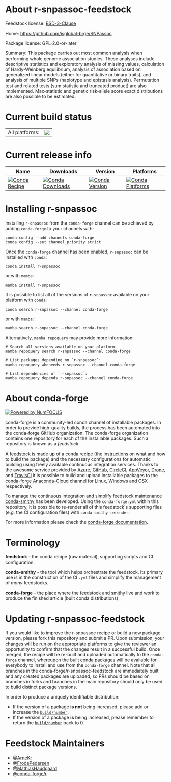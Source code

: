 About r-snpassoc-feedstock
==========================

Feedstock license: [BSD-3-Clause](https://github.com/conda-forge/r-snpassoc-feedstock/blob/main/LICENSE.txt)

Home: https://github.com/isglobal-brge/SNPassoc

Package license: GPL-2.0-or-later

Summary: This package carries out most common analysis when performing whole genome association studies. These analyses include descriptive statistics and exploratory analysis of missing values, calculation of Hardy-Weinberg equilibrium, analysis of association based on generalized linear models (either for quantitative or binary traits), and analysis of multiple SNPs (haplotype and epistasis analysis). Permutation test and related tests (sum statistic and truncated product) are also implemented. Max-statistic and genetic risk-allele score exact distributions are also possible to be estimated. 

Current build status
====================


<table><tr><td>All platforms:</td>
    <td>
      <a href="https://dev.azure.com/conda-forge/feedstock-builds/_build/latest?definitionId=4831&branchName=main">
        <img src="https://dev.azure.com/conda-forge/feedstock-builds/_apis/build/status/r-snpassoc-feedstock?branchName=main">
      </a>
    </td>
  </tr>
</table>

Current release info
====================

| Name | Downloads | Version | Platforms |
| --- | --- | --- | --- |
| [![Conda Recipe](https://img.shields.io/badge/recipe-r--snpassoc-green.svg)](https://anaconda.org/conda-forge/r-snpassoc) | [![Conda Downloads](https://img.shields.io/conda/dn/conda-forge/r-snpassoc.svg)](https://anaconda.org/conda-forge/r-snpassoc) | [![Conda Version](https://img.shields.io/conda/vn/conda-forge/r-snpassoc.svg)](https://anaconda.org/conda-forge/r-snpassoc) | [![Conda Platforms](https://img.shields.io/conda/pn/conda-forge/r-snpassoc.svg)](https://anaconda.org/conda-forge/r-snpassoc) |

Installing r-snpassoc
=====================

Installing `r-snpassoc` from the `conda-forge` channel can be achieved by adding `conda-forge` to your channels with:

```
conda config --add channels conda-forge
conda config --set channel_priority strict
```

Once the `conda-forge` channel has been enabled, `r-snpassoc` can be installed with `conda`:

```
conda install r-snpassoc
```

or with `mamba`:

```
mamba install r-snpassoc
```

It is possible to list all of the versions of `r-snpassoc` available on your platform with `conda`:

```
conda search r-snpassoc --channel conda-forge
```

or with `mamba`:

```
mamba search r-snpassoc --channel conda-forge
```

Alternatively, `mamba repoquery` may provide more information:

```
# Search all versions available on your platform:
mamba repoquery search r-snpassoc --channel conda-forge

# List packages depending on `r-snpassoc`:
mamba repoquery whoneeds r-snpassoc --channel conda-forge

# List dependencies of `r-snpassoc`:
mamba repoquery depends r-snpassoc --channel conda-forge
```


About conda-forge
=================

[![Powered by
NumFOCUS](https://img.shields.io/badge/powered%20by-NumFOCUS-orange.svg?style=flat&colorA=E1523D&colorB=007D8A)](https://numfocus.org)

conda-forge is a community-led conda channel of installable packages.
In order to provide high-quality builds, the process has been automated into the
conda-forge GitHub organization. The conda-forge organization contains one repository
for each of the installable packages. Such a repository is known as a *feedstock*.

A feedstock is made up of a conda recipe (the instructions on what and how to build
the package) and the necessary configurations for automatic building using freely
available continuous integration services. Thanks to the awesome service provided by
[Azure](https://azure.microsoft.com/en-us/services/devops/), [GitHub](https://github.com/),
[CircleCI](https://circleci.com/), [AppVeyor](https://www.appveyor.com/),
[Drone](https://cloud.drone.io/welcome), and [TravisCI](https://travis-ci.com/)
it is possible to build and upload installable packages to the
[conda-forge](https://anaconda.org/conda-forge) [Anaconda-Cloud](https://anaconda.org/)
channel for Linux, Windows and OSX respectively.

To manage the continuous integration and simplify feedstock maintenance
[conda-smithy](https://github.com/conda-forge/conda-smithy) has been developed.
Using the ``conda-forge.yml`` within this repository, it is possible to re-render all of
this feedstock's supporting files (e.g. the CI configuration files) with ``conda smithy rerender``.

For more information please check the [conda-forge documentation](https://conda-forge.org/docs/).

Terminology
===========

**feedstock** - the conda recipe (raw material), supporting scripts and CI configuration.

**conda-smithy** - the tool which helps orchestrate the feedstock.
                   Its primary use is in the construction of the CI ``.yml`` files
                   and simplify the management of *many* feedstocks.

**conda-forge** - the place where the feedstock and smithy live and work to
                  produce the finished article (built conda distributions)


Updating r-snpassoc-feedstock
=============================

If you would like to improve the r-snpassoc recipe or build a new
package version, please fork this repository and submit a PR. Upon submission,
your changes will be run on the appropriate platforms to give the reviewer an
opportunity to confirm that the changes result in a successful build. Once
merged, the recipe will be re-built and uploaded automatically to the
`conda-forge` channel, whereupon the built conda packages will be available for
everybody to install and use from the `conda-forge` channel.
Note that all branches in the conda-forge/r-snpassoc-feedstock are
immediately built and any created packages are uploaded, so PRs should be based
on branches in forks and branches in the main repository should only be used to
build distinct package versions.

In order to produce a uniquely identifiable distribution:
 * If the version of a package **is not** being increased, please add or increase
   the [``build/number``](https://docs.conda.io/projects/conda-build/en/latest/resources/define-metadata.html#build-number-and-string).
 * If the version of a package **is** being increased, please remember to return
   the [``build/number``](https://docs.conda.io/projects/conda-build/en/latest/resources/define-metadata.html#build-number-and-string)
   back to 0.

Feedstock Maintainers
=====================

* [@ArneKr](https://github.com/ArneKr/)
* [@FrodePedersen](https://github.com/FrodePedersen/)
* [@MathiasHaudgaard](https://github.com/MathiasHaudgaard/)
* [@conda-forge/r](https://github.com/conda-forge/r/)

